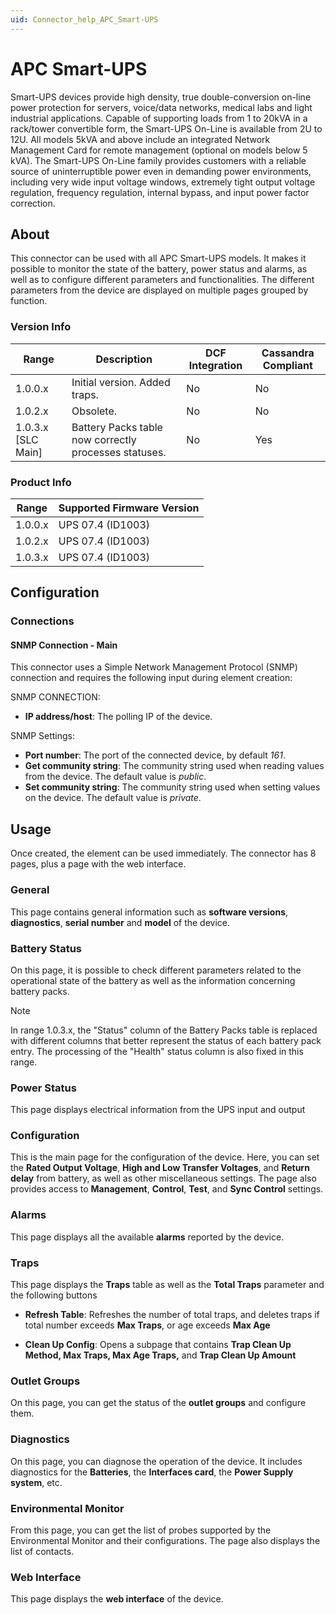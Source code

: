 ```yaml
---
uid: Connector_help_APC_Smart-UPS
---
```


# APC Smart-UPS

Smart-UPS devices provide high density, true double-conversion on-line power protection for servers, voice/data networks, medical labs and light industrial applications. Capable of supporting loads from 1 to 20kVA in a rack/tower convertible form, the Smart-UPS On-Line is available from 2U to 12U. All models 5kVA and above include an integrated Network Management Card for remote management (optional on models below 5 kVA). The Smart-UPS On-Line family provides customers with a reliable source of uninterruptible power even in demanding power environments, including very wide input voltage windows, extremely tight output voltage regulation, frequency regulation, internal bypass, and input power factor correction.

## About

This connector can be used with all APC Smart-UPS models. It makes it possible to monitor the state of the battery, power status and alarms, as well as to configure different parameters and functionalities. The different parameters from the device are displayed on multiple pages grouped by function.

### Version Info

| Range              | Description                                           | DCF Integration | Cassandra Compliant |
|--------------------|-------------------------------------------------------|-----------------|---------------------|
| 1.0.0.x            | Initial version. Added traps.                         | No              | No                  |
| 1.0.2.x            | Obsolete.                                             | No              | No                  |
| 1.0.3.x [SLC Main] | Battery Packs table now correctly processes statuses. | No              | Yes                 |

### Product Info

| Range   | Supported Firmware Version |
|---------|----------------------------|
| 1.0.0.x | UPS 07.4 (ID1003)          |
| 1.0.2.x | UPS 07.4 (ID1003)          |
| 1.0.3.x | UPS 07.4 (ID1003)          |

## Configuration

### Connections

#### SNMP Connection - Main

This connector uses a Simple Network Management Protocol (SNMP) connection and requires the following input during element creation:

SNMP CONNECTION:

- **IP address/host**: The polling IP of the device.

SNMP Settings:

- **Port number**: The port of the connected device, by default *161*.
- **Get community string**: The community string used when reading values from the device. The default value is *public*.
- **Set community string**: The community string used when setting values on the device. The default value is *private*.

## Usage

Once created, the element can be used immediately. The connector has 8 pages, plus a page with the web interface.

### General

This page contains general information such as **software versions**, **diagnostics**, **serial number** and **model** of the device.

### Battery Status

On this page, it is possible to check different parameters related to the operational state of the battery as well as the information concerning battery packs.

> [!NOTE]
> In range 1.0.3.x, the "Status" column of the Battery Packs table is replaced with different columns that better represent the status of each battery pack entry. The processing of the "Health" status column is also fixed in this range.

### Power Status

This page displays electrical information from the UPS input and output

### Configuration

This is the main page for the configuration of the device. Here, you can set the **Rated Output Voltage**, **High and Low Transfer Voltages**, and **Return delay** from battery, as well as other miscellaneous settings. The page also provides access to **Management**, **Control**, **Test**, and **Sync Control** settings.

### Alarms

This page displays all the available **alarms** reported by the device.

### Traps

This page displays the **Traps** table as well as the **Total Traps** parameter and the following buttons

- **Refresh Table**: Refreshes the number of total traps, and deletes traps if total number exceeds **Max Traps**, or age exceeds **Max Age**

- **Clean Up Config**: Opens a subpage that contains **Trap Clean Up Method, Max Traps, Max Age Traps,** and **Trap Clean Up Amount**

### Outlet Groups

On this page, you can get the status of the **outlet groups** and configure them.

### Diagnostics

On this page, you can diagnose the operation of the device. It includes diagnostics for the **Batteries**, the **Interfaces card**, the **Power Supply system**, etc.

### Environmental Monitor

From this page, you can get the list of probes supported by the Environmental Monitor and their configurations. The page also displays the list of contacts.

### Web Interface

This page displays the **web interface** of the device.
